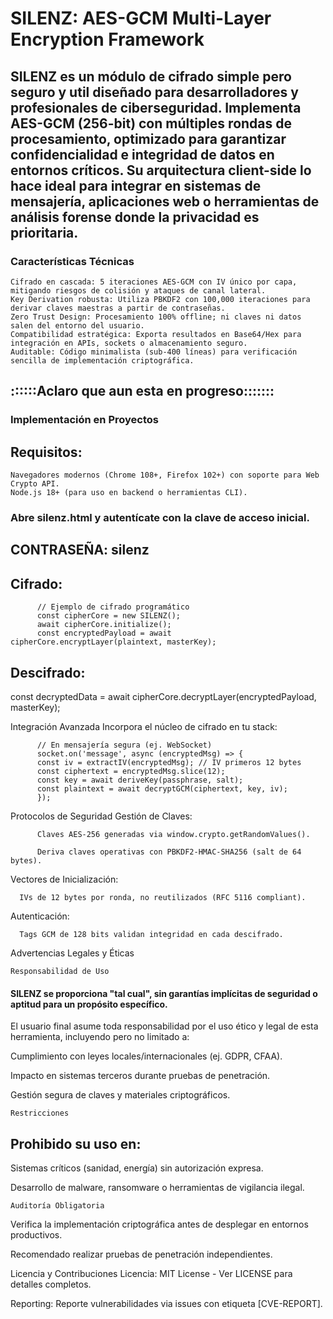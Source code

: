 # SILENZ: AES-GCM Multi-Layer Encryption Framework

## SILENZ es un módulo de cifrado simple pero seguro y util diseñado para desarrolladores y profesionales de ciberseguridad. Implementa AES-GCM (256-bit) con múltiples rondas de procesamiento, optimizado para garantizar confidencialidad e integridad de datos en entornos críticos. Su arquitectura client-side lo hace ideal para integrar en sistemas de mensajería, aplicaciones web o herramientas de análisis forense donde la privacidad es prioritaria.
### Características Técnicas

    Cifrado en cascada: 5 iteraciones AES-GCM con IV único por capa, mitigando riesgos de colisión y ataques de canal lateral.
    Key Derivation robusta: Utiliza PBKDF2 con 100,000 iteraciones para derivar claves maestras a partir de contraseñas.
    Zero Trust Design: Procesamiento 100% offline; ni claves ni datos salen del entorno del usuario.
    Compatibilidad estratégica: Exporta resultados en Base64/Hex para integración en APIs, sockets o almacenamiento seguro.
    Auditable: Código minimalista (sub-400 líneas) para verificación sencilla de implementación criptográfica.
## ::::::Aclaro que aun esta en progreso:::::::
### Implementación en Proyectos
## Requisitos:

    Navegadores modernos (Chrome 108+, Firefox 102+) con soporte para Web Crypto API.
    Node.js 18+ (para uso en backend o herramientas CLI).

### Abre silenz.html y autentícate con la clave de acceso inicial.

## CONTRASEÑA: silenz 

## Cifrado:

          // Ejemplo de cifrado programático
          const cipherCore = new SILENZ();
          await cipherCore.initialize();
          const encryptedPayload = await cipherCore.encryptLayer(plaintext, masterKey);

## Descifrado:

const decryptedData = await cipherCore.decryptLayer(encryptedPayload, masterKey);

Integración Avanzada Incorpora el núcleo de cifrado en tu stack:

          // En mensajería segura (ej. WebSocket)
          socket.on('message', async (encryptedMsg) => {
          const iv = extractIV(encryptedMsg); // IV primeros 12 bytes
          const ciphertext = encryptedMsg.slice(12);
          const key = await deriveKey(passphrase, salt);
          const plaintext = await decryptGCM(ciphertext, key, iv);
          });

Protocolos de Seguridad Gestión de Claves:

          Claves AES-256 generadas via window.crypto.getRandomValues().
          
          Deriva claves operativas con PBKDF2-HMAC-SHA256 (salt de 64 bytes).

Vectores de Inicialización:

      IVs de 12 bytes por ronda, no reutilizados (RFC 5116 compliant).

Autenticación:

      Tags GCM de 128 bits validan integridad en cada descifrado.

Advertencias Legales y Éticas

    Responsabilidad de Uso

#### SILENZ se proporciona "tal cual", sin garantías implícitas de seguridad o aptitud para un propósito específico.

El usuario final asume toda responsabilidad por el uso ético y legal de esta herramienta, incluyendo pero no limitado a:

Cumplimiento con leyes locales/internacionales (ej. GDPR, CFAA).

Impacto en sistemas terceros durante pruebas de penetración.

Gestión segura de claves y materiales criptográficos.

    Restricciones

## Prohibido su uso en:

Sistemas críticos (sanidad, energía) sin autorización expresa.

<Actividades que comprometan la privacidad o seguridad de entidades no autorizadas>

Desarrollo de malware, ransomware o herramientas de vigilancia ilegal.

    Auditoría Obligatoria

Verifica la implementación criptográfica antes de desplegar en entornos productivos.

Recomendado realizar pruebas de penetración independientes.

Licencia y Contribuciones Licencia: MIT License - Ver LICENSE para detalles completos.

Reporting: Reporte vulnerabilidades via issues con etiqueta [CVE-REPORT].
